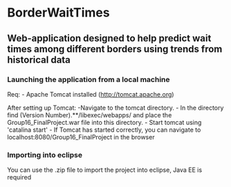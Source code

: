 # BorderWaitTimes
## Web-application designed to help predict wait times among different borders using trends from historical data

### Launching the application from a local machine
Req: - Apache Tomcat installed (http://tomcat.apache.org) 

After setting up Tomcat:
	-Navigate to the tomcat directory.
	- In the directory find (Version Number).**/libexec/webapps/ and place the Group16_FinalProject.war file into this directory.
	- Start tomcat using 'catalina start'
	- If Tomcat has started correctly, you can navigate to localhost:8080/Group16_FinalProject in the browser

### Importing into eclipse
You can use the .zip file to import the project into eclipse, Java EE is required
